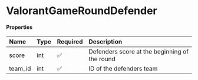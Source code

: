 # ValorantGameRoundDefender

**Properties**

| Name    | Type | Required | Description                                   |
| :------ | :--- | :------- | :-------------------------------------------- |
| score   | int  | ✅       | Defenders score at the beginning of the round |
| team_id | int  | ✅       | ID of the defenders team                      |
